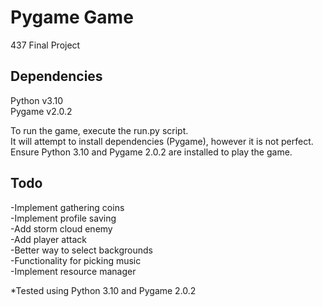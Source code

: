 # Pygame Game
 437 Final Project

 Dependencies
 --------------
 Python v3.10<br />
 Pygame v2.0.2<br />

 To run the game, execute the run.py script.<br />
 It will attempt to install dependencies (Pygame), however it is not perfect.<br />
 Ensure Python 3.10 and Pygame 2.0.2 are installed to play the game.

 Todo
 --------------
 -Implement gathering coins<br />
 -Implement profile saving<br />
 -Add storm cloud enemy<br />
 -Add player attack<br />
 -Better way to select backgrounds<br />
 -Functionality for picking music<br />
 -Implement resource manager<br />

 *Tested using Python 3.10 and Pygame 2.0.2
